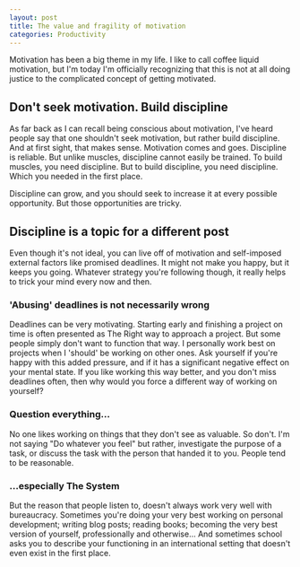 ```yaml
---
layout: post
title: The value and fragility of motivation
categories: Productivity
---
```


Motivation has been a big theme in my life. I like to call coffee liquid motivation, but I'm today I'm officially recognizing that this is not at all doing justice to the complicated concept of getting motivated.

## Don't seek motivation. Build discipline

As far back as I can recall being conscious about motivation, I've heard people say that one shouldn't seek motivation, but rather build discipline. And at first sight, that makes sense. Motivation comes and goes. Discipline is reliable. But unlike muscles, discipline cannot easily be trained. To build muscles, you need discipline. But to build discipline, you need discipline. Which you needed in the first place.

Discipline can grow, and you should seek to increase it at every possible opportunity. But those opportunities are tricky.

## Discipline is a topic for a different post

Even though it's not ideal, you can live off of motivation and self-imposed external factors like promised deadlines. It might not make you happy, but it keeps you going. Whatever strategy you're following though, it really helps to trick your mind every now and then.

### 'Abusing' deadlines is not necessarily wrong

Deadlines can be very motivating. Starting early and finishing a project on time is often presented as The Right way to approach a project. But some people simply don't want to function that way. I personally work best on projects when I 'should' be working on other ones. Ask yourself if you're happy with this added pressure, and if it has a significant negative effect on your mental state. If you like working this way better, and you don't miss deadlines often, then why would you force a different way of working on yourself?

### Question everything...

No one likes working on things that they don't see as valuable. So don't. I'm not saying "Do whatever you feel" but rather, investigate the purpose of a task, or discuss the task with the person that handed it to you. People tend to be reasonable.

### ...especially The System

But the reason that people listen to, doesn't always work very well with bureaucracy. Sometimes you're doing your very best working on personal development; writing blog posts; reading books; becoming the very best version of yourself, professionally and otherwise... And sometimes school asks you to describe your functioning in an international setting that doesn't even exist in the first place.
